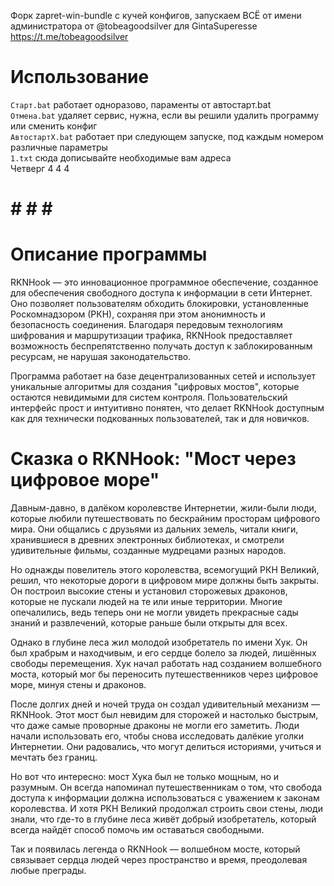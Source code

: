  Форк zapret-win-bundle с кучей конфигов, запускаем ВСЁ от имени администратора
 от @tobeagoodsilver для GintaSuperesse
 https://t.me/tobeagoodsilver 
 
 # Использование  
 `Старт.bat` работает одноразово, параменты от автостарт.bat  
 `Отмена.bat` удаляет сервис, нужна, если вы решили удалить программу или сменить конфиг  
 `АвтостартX.bat` работает при следующем запуске, под каждым номером различные параметры  
 `1.txt` сюда дописывайте необходимые вам адреса  
  Четверг 4 4 4   
# # # # #
# Описание программы
RKNHook — это инновационное программное обеспечение, созданное для обеспечения свободного доступа к информации в сети Интернет. Оно позволяет пользователям обходить блокировки, установленные Роскомнадзором (РКН), сохраняя при этом анонимность и безопасность соединения. Благодаря передовым технологиям шифрования и маршрутизации трафика, RKNHook предоставляет возможность беспрепятственно получать доступ к заблокированным ресурсам, не нарушая законодательство.

Программа работает на базе децентрализованных сетей и использует уникальные алгоритмы для создания "цифровых мостов", которые остаются невидимыми для систем контроля. Пользовательский интерфейс прост и интуитивно понятен, что делает RKNHook доступным как для технически подкованных пользователей, так и для новичков.

# Сказка о RKNHook: "Мост через цифровое море"

Давным-давно, в далёком королевстве Интернетии, жили-были люди, которые любили путешествовать по бескрайним просторам цифрового мира. Они общались с друзьями из дальних земель, читали книги, хранившиеся в древних электронных библиотеках, и смотрели удивительные фильмы, созданные мудрецами разных народов.

Но однажды повелитель этого королевства, всемогущий РКН Великий, решил, что некоторые дороги в цифровом мире должны быть закрыты. Он построил высокие стены и установил сторожевых драконов, которые не пускали людей на те или иные территории. Многие опечалились, ведь теперь они не могли увидеть прекрасные сады знаний и развлечений, которые раньше были открыты для всех.

Однако в глубине леса жил молодой изобретатель по имени Хук. Он был храбрым и находчивым, и его сердце болело за людей, лишённых свободы перемещения. Хук начал работать над созданием волшебного моста, который мог бы переносить путешественников через цифровое море, минуя стены и драконов.

После долгих дней и ночей труда он создал удивительный механизм — RKNHook. Этот мост был невидим для сторожей и настолько быстрым, что даже самые проворные драконы не могли его заметить. Люди начали использовать его, чтобы снова исследовать далёкие уголки Интернетии. Они радовались, что могут делиться историями, учиться и мечтать без границ.

Но вот что интересно: мост Хука был не только мощным, но и разумным. Он всегда напоминал путешественникам о том, что свобода доступа к информации должна использоваться с уважением к законам королевства. И хотя РКН Великий продолжал строить свои стены, люди знали, что где-то в глубине леса живёт добрый изобретатель, который всегда найдёт способ помочь им оставаться свободными.

Так и появилась легенда о RKNHook — волшебном мосте, который связывает сердца людей через пространство и время, преодолевая любые преграды.
